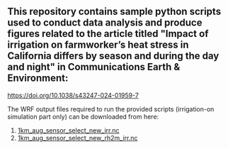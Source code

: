 ## This repository contains sample python scripts used to conduct data analysis and produce figures related to the article titled "Impact of irrigation on farmworker’s heat stress in California differs by season and during the day and night" in Communications Earth & Environment:
https://doi.org/10.1038/s43247-024-01959-7

The WRF output files required to run the provided scripts (irrigation-on simulation part only) can be downloaded from here:
1. [1km_aug_sensor_select_new_irr.nc](https://drive.google.com/file/d/1xnYuxFNPRvEQkp4JeOL3aOCQCp73pWoP/view?usp=drive_link)
2. [1km_aug_sensor_select_new_rh2m_irr.nc](https://drive.google.com/file/d/1riYnIdm7eBlta5JqriRJ5ozgyujRLCnf/view?usp=drive_link)

